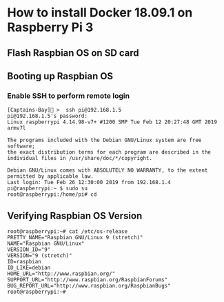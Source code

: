 # How to install Docker 18.09.1 on Raspberry Pi 3



##  Flash Raspbian OS on SD card


## Booting up Raspbian OS

### Enable SSH to perform remote login



```
[Captains-Bay]🚩 >  ssh pi@192.168.1.5
pi@192.168.1.5's password:
Linux raspberrypi 4.14.98-v7+ #1200 SMP Tue Feb 12 20:27:48 GMT 2019 armv7l

The programs included with the Debian GNU/Linux system are free software;
the exact distribution terms for each program are described in the
individual files in /usr/share/doc/*/copyright.

Debian GNU/Linux comes with ABSOLUTELY NO WARRANTY, to the extent
permitted by applicable law.
Last login: Tue Feb 26 12:30:00 2019 from 192.168.1.4
pi@raspberrypi:~ $ sudo su
root@raspberrypi:/home/pi# cd
```

## Verifying Raspbian OS Version


```
root@raspberrypi:~# cat /etc/os-release
PRETTY_NAME="Raspbian GNU/Linux 9 (stretch)"
NAME="Raspbian GNU/Linux"
VERSION_ID="9"
VERSION="9 (stretch)"
ID=raspbian
ID_LIKE=debian
HOME_URL="http://www.raspbian.org/"
SUPPORT_URL="http://www.raspbian.org/RaspbianForums"
BUG_REPORT_URL="http://www.raspbian.org/RaspbianBugs"
root@raspberrypi:~#
```


